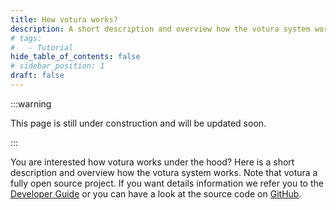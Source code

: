 ```yaml
---
title: How votura works?
description: A short description and overview how the votura system works under the hood.
# tags:
#   - Tutorial
hide_table_of_contents: false
# sidebar_position: 1
draft: false
---
```


:::warning

This page is still under construction and will be updated soon.

:::

You are interested how votura works under the hood?
Here is a short description and overview how the votura system works.
Note that votura a fully open source project.
If you want details information we refer you to the [Developer Guide](/docs/devGuide/) or you can have a look at the source code on [GitHub](https://github.com/SE-UUlm/votura).
